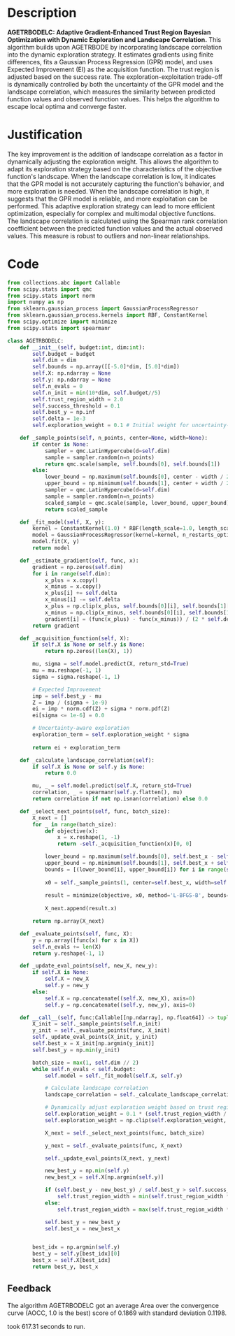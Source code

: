 # Description
**AGETRBODELC: Adaptive Gradient-Enhanced Trust Region Bayesian Optimization with Dynamic Exploration and Landscape Correlation.** This algorithm builds upon AGETRBODE by incorporating landscape correlation into the dynamic exploration strategy. It estimates gradients using finite differences, fits a Gaussian Process Regression (GPR) model, and uses Expected Improvement (EI) as the acquisition function. The trust region is adjusted based on the success rate. The exploration-exploitation trade-off is dynamically controlled by both the uncertainty of the GPR model and the landscape correlation, which measures the similarity between predicted function values and observed function values. This helps the algorithm to escape local optima and converge faster.

# Justification
The key improvement is the addition of landscape correlation as a factor in dynamically adjusting the exploration weight. This allows the algorithm to adapt its exploration strategy based on the characteristics of the objective function's landscape. When the landscape correlation is low, it indicates that the GPR model is not accurately capturing the function's behavior, and more exploration is needed. When the landscape correlation is high, it suggests that the GPR model is reliable, and more exploitation can be performed. This adaptive exploration strategy can lead to more efficient optimization, especially for complex and multimodal objective functions. The landscape correlation is calculated using the Spearman rank correlation coefficient between the predicted function values and the actual observed values. This measure is robust to outliers and non-linear relationships.

# Code
```python
from collections.abc import Callable
from scipy.stats import qmc
from scipy.stats import norm
import numpy as np
from sklearn.gaussian_process import GaussianProcessRegressor
from sklearn.gaussian_process.kernels import RBF, ConstantKernel
from scipy.optimize import minimize
from scipy.stats import spearmanr

class AGETRBODELC:
    def __init__(self, budget:int, dim:int):
        self.budget = budget
        self.dim = dim
        self.bounds = np.array([[-5.0]*dim, [5.0]*dim])
        self.X: np.ndarray = None
        self.y: np.ndarray = None
        self.n_evals = 0
        self.n_init = min(10*dim, self.budget//5)
        self.trust_region_width = 2.0
        self.success_threshold = 0.1
        self.best_y = np.inf
        self.delta = 1e-3
        self.exploration_weight = 0.1 # Initial weight for uncertainty-based exploration

    def _sample_points(self, n_points, center=None, width=None):
        if center is None:
            sampler = qmc.LatinHypercube(d=self.dim)
            sample = sampler.random(n=n_points)
            return qmc.scale(sample, self.bounds[0], self.bounds[1])
        else:
            lower_bound = np.maximum(self.bounds[0], center - width / 2)
            upper_bound = np.minimum(self.bounds[1], center + width / 2)
            sampler = qmc.LatinHypercube(d=self.dim)
            sample = sampler.random(n=n_points)
            scaled_sample = qmc.scale(sample, lower_bound, upper_bound)
            return scaled_sample

    def _fit_model(self, X, y):
        kernel = ConstantKernel(1.0) * RBF(length_scale=1.0, length_scale_bounds=(1e-2, 1e2))
        model = GaussianProcessRegressor(kernel=kernel, n_restarts_optimizer=5)
        model.fit(X, y)
        return model

    def _estimate_gradient(self, func, x):
        gradient = np.zeros(self.dim)
        for i in range(self.dim):
            x_plus = x.copy()
            x_minus = x.copy()
            x_plus[i] += self.delta
            x_minus[i] -= self.delta
            x_plus = np.clip(x_plus, self.bounds[0][i], self.bounds[1][i])
            x_minus = np.clip(x_minus, self.bounds[0][i], self.bounds[1][i])
            gradient[i] = (func(x_plus) - func(x_minus)) / (2 * self.delta)
        return gradient

    def _acquisition_function(self, X):
        if self.X is None or self.y is None:
            return np.zeros((len(X), 1))

        mu, sigma = self.model.predict(X, return_std=True)
        mu = mu.reshape(-1, 1)
        sigma = sigma.reshape(-1, 1)

        # Expected Improvement
        imp = self.best_y - mu
        Z = imp / (sigma + 1e-9)
        ei = imp * norm.cdf(Z) + sigma * norm.pdf(Z)
        ei[sigma <= 1e-6] = 0.0

        # Uncertainty-aware exploration
        exploration_term = self.exploration_weight * sigma
        
        return ei + exploration_term

    def _calculate_landscape_correlation(self):
        if self.X is None or self.y is None:
            return 0.0

        mu, _ = self.model.predict(self.X, return_std=True)
        correlation, _ = spearmanr(self.y.flatten(), mu)
        return correlation if not np.isnan(correlation) else 0.0

    def _select_next_points(self, func, batch_size):
        X_next = []
        for _ in range(batch_size):
            def objective(x):
                x = x.reshape(1, -1)
                return -self._acquisition_function(x)[0, 0]

            lower_bound = np.maximum(self.bounds[0], self.best_x - self.trust_region_width / 2)
            upper_bound = np.minimum(self.bounds[1], self.best_x + self.trust_region_width / 2)
            bounds = [(lower_bound[i], upper_bound[i]) for i in range(self.dim)]
            
            x0 = self._sample_points(1, center=self.best_x, width=self.trust_region_width).flatten()
            
            result = minimize(objective, x0, method='L-BFGS-B', bounds=bounds)
            
            X_next.append(result.x)

        return np.array(X_next)

    def _evaluate_points(self, func, X):
        y = np.array([func(x) for x in X])
        self.n_evals += len(X)
        return y.reshape(-1, 1)

    def _update_eval_points(self, new_X, new_y):
        if self.X is None:
            self.X = new_X
            self.y = new_y
        else:
            self.X = np.concatenate((self.X, new_X), axis=0)
            self.y = np.concatenate((self.y, new_y), axis=0)

    def __call__(self, func:Callable[[np.ndarray], np.float64]) -> tuple[np.float64, np.array]:
        X_init = self._sample_points(self.n_init)
        y_init = self._evaluate_points(func, X_init)
        self._update_eval_points(X_init, y_init)
        self.best_x = X_init[np.argmin(y_init)]
        self.best_y = np.min(y_init)

        batch_size = max(1, self.dim // 2)
        while self.n_evals < self.budget:
            self.model = self._fit_model(self.X, self.y)

            # Calculate landscape correlation
            landscape_correlation = self._calculate_landscape_correlation()

            # Dynamically adjust exploration weight based on trust region width and landscape correlation
            self.exploration_weight = 0.1 * (self.trust_region_width / 2.0) * (1 - landscape_correlation)
            self.exploration_weight = np.clip(self.exploration_weight, 0.01, 0.5) # Clip to avoid extreme values

            X_next = self._select_next_points(func, batch_size)

            y_next = self._evaluate_points(func, X_next)

            self._update_eval_points(X_next, y_next)

            new_best_y = np.min(self.y)
            new_best_x = self.X[np.argmin(self.y)]

            if (self.best_y - new_best_y) / self.best_y > self.success_threshold:
                self.trust_region_width = min(self.trust_region_width * 1.1, 10.0)
            else:
                self.trust_region_width = max(self.trust_region_width * 0.9, 0.1)

            self.best_y = new_best_y
            self.best_x = new_best_x


        best_idx = np.argmin(self.y)
        best_y = self.y[best_idx][0]
        best_x = self.X[best_idx]
        return best_y, best_x
```
## Feedback
 The algorithm AGETRBODELC got an average Area over the convergence curve (AOCC, 1.0 is the best) score of 0.1869 with standard deviation 0.1198.

took 617.31 seconds to run.